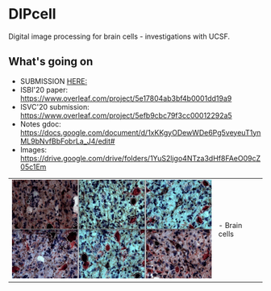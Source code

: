 DIPcell
=======

Digital image processing for brain cells - investigations with UCSF.

What's going on
---------------

-	SUBMISSION [HERE:](ISBI20_0803_MS.pdf)
-	ISBI'20 paper: https://www.overleaf.com/project/5e17804ab3bf4b0001dd19a9
- ISVC'20 submission: https://www.overleaf.com/project/5efb9cbc79f3cc00012292a5
-	Notes gdoc: https://docs.google.com/document/d/1xKKgyODewWDe6Pg5veyeuT1ynML9bNvfBbFobrLa_J4/edit#
-	Images: https://drive.google.com/drive/folders/1YuS2ljgo4NTza3dHf8FAeO09cZ05c1Em

<table border="0">
 <tr>
    <td><img src="https://github.com/dani-lbnl/dipcell/blob/master/ISBI2020/isbi2020_lea.jpg" width="400">
    </td>
    <td>
     <p>
      - Brain cells
      </td>
 </tr>
</table>

